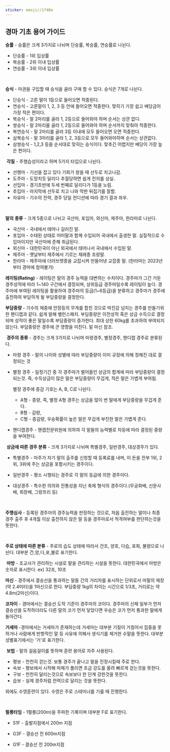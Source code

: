 ```yaml
---
sticker: emoji//1f40e
---
```

## 경마 기초 용어 가이드

**승률** - 승률은 크게 3가지로 나뉘며 단승률, 복승률, 연승률로 나뉜다.
* 단승률 - 1위 입상률
* 복승률 - 2위 이내 입상률
* 연승률 - 3위 이내 입상률

​

**승식** - 마권을 구입할 때 승식을 골라 구매 할 수 있다. 승식은 7개로 나뉜다.
* 단승식 - 고른 말이 1등으로 들어오면 적중된다.
* 연승식 - 고른말이 1, 2, 3 등 안에 들어오면 적중한다. 맞히기 가장 쉽고 배당금이 가장 적은 편이다.
* 복승식 - 말 2마리를 골라 1, 2등으로 들어와야 하며 순서는 상관 없다.
* 쌍승식 - 말 2마리를 골라 1, 2등으로 들어와야 하며 순서까지 맞춰야 적중한다.
* 복연승식 - 말 2마리를 골라 3등 이내에 모두 들어오면 오면 적중한다.
* 삼복승식 - 말 3마리를 골라 1, 2, 3등으로 모두 들어와야하며 순서는 상관없다.
* 삼쌍승식 - 1,2,3 등을 순서대로 맞히는 승식이다. 맞추긴 어렵지만 배당이 가장 높은 편이다.

​
**각질** - 주행습성이라고 하며 5가지 타입으로 나뉜다.
* 선행마 - 기선을 잡고 있다 기회가 왔을 때 선두로 치고나감.
* 도주마 - 도망치듯 달리다 추월당하면 쉽게 전의를 상실.
* 선입마 - 경기초반에 두세 번째로 달리다가 1등을 노림.
* 추입마 - 마지막에 선두로 치고 나와 막판 뒤집기를 잘함.
* 자유마 - 기수의 전략, 경주 당일 컨디션에 따라 경기 결과 좌우.

​

**말의** **종류** - 크게 5종으로 나뉘고 국산마, 포입마, 외신마, 제주마, 한라마로 나뉜다.

* 국산마 - 국내에서 태어나 길러진 말.
* 포입마 - 수태된 상태로 어미말과 함께 수입되어 국내에서 출생한 말. 실질적으로 수입마이지만 국산마에 준해 취급된다.
* 외신마 - 대한민국이 아닌 외국에서 태어나서 국내에서 수입된 말.
* 제주마 - 옛날부터 제주에서 기르는 재래종 조랑말.
* 한라마 - 제주마에 더러브렛종을 교잡시켜 만들어낸 교잡종 말. (한라마는 2023년부터 경마에 참여불가)

​**레이팅(Rating)** - 레이팅은 말의 경주 능력을 대변하는 수치이다. 경주마가 그간 거둔 경주성적에 따라 1~140 구간에서 결정되며, 상위등급 경주마일수록 레이팅이 높다.
경주마에 부여된 레이팅을 활용하여 경주마의 등급(1~6등급)을 분류하고 경주마가 경주에 출전하여 부담하게 될 부담중량을 결정한다.

​**부담중량** - 기수의 체중에 안장등의 무게를 합친 것으로 박진감 넘치는 경주를 만들기위한 핸디캡과 같다. 쉽게 말해 밸런스패치. 부담중량은 이전성적 혹은 상금 수득으로 결정되며 성적이 좋은 말일수록 부담중량이 증가한다. 최대 상한 60kg를 초과하여 부여되지 않는다. 부담중량은 경주에 큰 영향을 미친다. 밑 마신 참조.

​
**경주의 종류** - 경주는 크게 3가지로 나뉘며 마령경주, 별정경주, 핸디캡 경주로 분류된다.
* ​마령 경주 - 말의 나이와 성별에 따라 부담중량이 이미 규정에 의해 정해진 대로 결정되는 것

* 별정 경주 - 일정기간 중 각 경주마가 벌어들인 상금의 합계에 따라 부담중량이 결정되는것. 즉, 수득상금이 많은 말은 부담중량이 무겁게, 적은 말은 가볍게 부여됨.

	별정 경주에 증감 기호는 A, B, C로 나뉜다.
	* A형 - 증량, 즉, 별정 A형 경주는 상금을 많이 번 말에게 부담중량을 무겁게 준다.
	* B형 - 감량,
	* C형 - 증감량, 우승확률이 높은 말은 무겁게 부진한 말은 가볍게 준다.

* 핸디캡경주 - 핸캡전문위원에 의하여 각 말들의 능력별로 차등에 따라 결정된 중량을 부여한다.

​
**상금에 따른 경주 분류** - 크게 3가지로 나뉘며 특별경주, 일반경주, 대상경주가 있다.

* 특별경주 - 마주가 자기 말의 출주를 신청할 때 등록료를 내며, 이 돈을 전부 1위, 2위, 3위에 주는 상금을 포함시키는 경주이다.

* 일반경주 - 평소 시행되는 경주로 각 말의 등급에 의한 경주이다.

* 대상경주 - 특수한 의의와 전통성을 지닌 축제 형식의 경주이다.(무궁화배, 신문사배, 회장배, 그랑프리 등)

​

**주행심사** - 등록된 경주마의 경주능력을 판정하는 것으로, 처음 출전하는 말이나 최종 경주 출주 후 4개월 이상 출전하지 않은 말 등을 경주마로서 적격여부를 판단하는것을 뜻한다.

​

**주로 상태에 따른 분류** - 주로의 습도 상태에 따라서 건조, 양호, 다습, 포화, 불량으로 나뉜다. 대부분 건,양,다,포,불로 표기한다.

​
**마방** - 조교사가 관리하는 시설로 말을 관리하는 시설을 뜻한다. 대한민국에서 마방은 숫자로 표시한다. ex) 32조, 10조

​**마신** - 경주에서 결승선을 통과하는 말들 간의 거리차를 표시하는 단위로서 마필의 체장(약 2.4미터)을 1마신으로 한다. 부담중량 1kg의 차이는 시간으로 1/3초, 거리로는 약 4.8m(2마신)이다.

​**코차이** - 경마에서는 결승선 도착 기준이 경주마의 코이다. 경주마의 신체 일부가 먼저 결승선을 도착하더라도 다른 말의 코가 먼저 닿았다면 우승은 코가 먼저 통과한 말에게 돌아간다.

​**거세마** -경마에서는 거세마가 존재하는데 거세마는 대부분 기질이 거칠어서 집중을 못하거나 사람에게 반항적인 말 등 사유에 의해서 생식기를 제거한 수말을 뜻한다. 대부분 성별표기에서는 '거'로 표기한다.

​
**보법** - 말의 걸음걸이를 뜻하며 훈련 용어로 자주 사용된다.
* 평보 - 천천히 걷는것. 보통 경주가 끝나고 말을 진정시킬때 주로 한다.
* 속보 - 평보에서 시작해 마체가 풀리면 조금 강도를 올려 빠르게 걷는것을 뜻한다.
* 구보 - 천천히 달리는것으로 속보보다 한 단계 강한것을 뜻한다.
* 습보 - 실제 경주처럼 전력으로 달리는 것을 뜻한다.

​외에도 수영훈련이 있다. 수영은 주로 스테미너를 기를 때 진행한다.

​

**펄롱타임** - 1펄롱(200m)을 주파한 기록이며 대부분 F로 표기한다.

* S1F - 출발지점에서 200m 지점

* G3F - 결승선 전 600m지점

* G1F - 결승선 전 200m지점